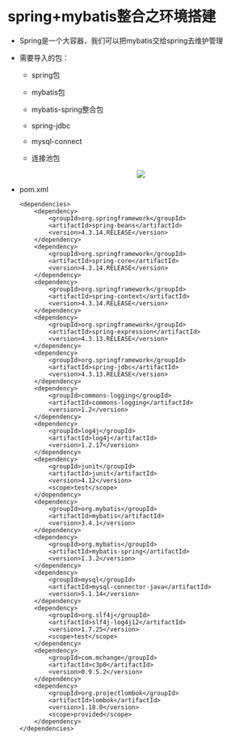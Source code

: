 # spring+mybatis整合之环境搭建

* Spring是一个大容器，我们可以把mybatis交给spring去维护管理

* 需要导入的包：

    * spring包

    * mybatis包

    * mybatis-spring整合包

    * spring-jdbc

    * mysql-connect

    * 连接池包

    <div align="center"><img src="https://github.com/sunnyandgood/JavaEE/blob/master/spring-mybatis/img/Spring-Mybatis.png"/></div>

* pom.xml

      <dependencies>
          <dependency>
              <groupId>org.springframework</groupId>
              <artifactId>spring-beans</artifactId>
              <version>4.3.14.RELEASE</version>
          </dependency>
          <dependency>
              <groupId>org.springframework</groupId>
              <artifactId>spring-core</artifactId>
              <version>4.3.14.RELEASE</version>
          </dependency>
          <dependency>
              <groupId>org.springframework</groupId>
              <artifactId>spring-context</artifactId>
              <version>4.3.14.RELEASE</version>
          </dependency>
          <dependency>
              <groupId>org.springframework</groupId>
              <artifactId>spring-expression</artifactId>
              <version>4.3.13.RELEASE</version>
          </dependency>
          <dependency>
              <groupId>org.springframework</groupId>
              <artifactId>spring-jdbc</artifactId>
              <version>4.3.13.RELEASE</version>
          </dependency>
          <dependency>
              <groupId>commons-logging</groupId>
              <artifactId>commons-logging</artifactId>
              <version>1.2</version>
          </dependency>
          <dependency>
              <groupId>log4j</groupId>
              <artifactId>log4j</artifactId>
              <version>1.2.17</version>
          </dependency>
          <dependency>
              <groupId>junit</groupId>
              <artifactId>junit</artifactId>
              <version>4.12</version>
              <scope>test</scope>
          </dependency>
          <dependency>
              <groupId>org.mybatis</groupId>
              <artifactId>mybatis</artifactId>
              <version>3.4.1</version>
          </dependency>
          <dependency>
              <groupId>org.mybatis</groupId>
              <artifactId>mybatis-spring</artifactId>
              <version>1.3.2</version>
          </dependency>
          <dependency>
              <groupId>mysql</groupId>
              <artifactId>mysql-connector-java</artifactId>
              <version>5.1.14</version>
          </dependency>
          <dependency>
              <groupId>org.slf4j</groupId>
              <artifactId>slf4j-log4j12</artifactId>
              <version>1.7.25</version>
              <scope>test</scope>
          </dependency>
          <dependency>
              <groupId>com.mchange</groupId>
              <artifactId>c3p0</artifactId>
              <version>0.9.5.2</version>
          </dependency>
          <dependency>
              <groupId>org.projectlombok</groupId>
              <artifactId>lombok</artifactId>
              <version>1.18.0</version>
              <scope>provided</scope>
          </dependency>
      </dependencies>

